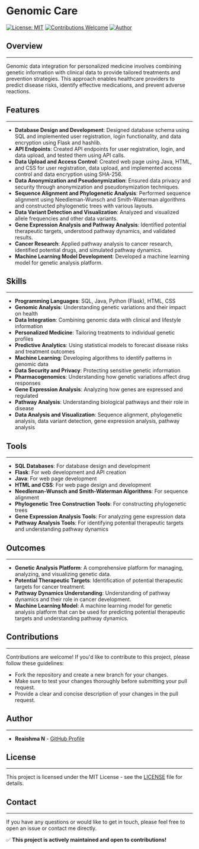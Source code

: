 # Genomic Care

[![License: MIT](https://img.shields.io/badge/License-MIT-yellow.svg)](https://opensource.org/licenses/MIT)
[![Contributions Welcome](https://img.shields.io/badge/Contributions-Welcome-brightgreen.svg)](https://github.com/Reaishma/Genomic-Care/pulls)
[![Author](https://img.shields.io/badge/Author-Reaishma%20N-blue.svg)](https://github.com/Reaishma)

## Overview
-----------

Genomic data integration for personalized medicine involves combining genetic information with clinical data to provide tailored treatments and prevention strategies. This approach enables healthcare providers to predict disease risks, identify effective medications, and prevent adverse reactions.

## Features
------------

* **Database Design and Development**: Designed database schema using SQL and implemented user registration, login functionality, and data encryption using Flask and hashlib.
* **API Endpoints**: Created API endpoints for user registration, login, and data upload, and tested them using API calls.
* **Data Upload and Access Control**: Created web page using Java, HTML, and CSS for user registration, data upload, and implemented access control and data encryption using SHA-256.
* **Data Anonymization and Pseudonymization**: Ensured data privacy and security through anonymization and pseudonymization techniques.
* **Sequence Alignment and Phylogenetic Analysis**: Performed sequence alignment using Needleman-Wunsch and Smith-Waterman algorithms and constructed phylogenetic trees with various layouts.
* **Data Variant Detection and Visualization**: Analyzed and visualized allele frequencies and other data variants.
* **Gene Expression Analysis and Pathway Analysis**: Identified potential therapeutic targets, understood pathway dynamics, and validated results.
* **Cancer Research**: Applied pathway analysis to cancer research, identified potential drugs, and simulated pathway dynamics.
* **Machine Learning Model Development**: Developed a machine learning model for genetic analysis platform.

## Skills
---------

* **Programming Languages**: SQL, Java, Python (Flask), HTML, CSS
* **Genomic Analysis**: Understanding genetic variations and their impact on health
* **Data Integration**: Combining genomic data with clinical and lifestyle information
* **Personalized Medicine**: Tailoring treatments to individual genetic profiles
* **Predictive Analytics**: Using statistical models to forecast disease risks and treatment outcomes
* **Machine Learning**: Developing algorithms to identify patterns in genomic data
* **Data Security and Privacy**: Protecting sensitive genetic information
* **Pharmacogenomics**: Understanding how genetic variations affect drug responses
* **Gene Expression Analysis**: Analyzing how genes are expressed and regulated
* **Pathway Analysis**: Understanding biological pathways and their role in disease
* **Data Analysis and Visualization**: Sequence alignment, phylogenetic analysis, data variant detection, gene expression analysis, pathway analysis

## Tools
-------

* **SQL Databases**: For database design and development
* **Flask**: For web development and API creation
* **Java**: For web page development
* **HTML and CSS**: For web page design and development
* **Needleman-Wunsch and Smith-Waterman Algorithms**: For sequence alignment
* **Phylogenetic Tree Construction Tools**: For constructing phylogenetic trees
* **Gene Expression Analysis Tools**: For analyzing gene expression data
* **Pathway Analysis Tools**: For identifying potential therapeutic targets and understanding pathway dynamics

## Outcomes
----------

* **Genetic Analysis Platform**: A comprehensive platform for managing, analyzing, and visualizing genetic data.
* **Potential Therapeutic Targets**: Identification of potential therapeutic targets for cancer treatment.
* **Pathway Dynamics Understanding**: Understanding of pathway dynamics and their role in cancer development.
* **Machine Learning Model**: A machine learning model for genetic analysis platform that can be used for predicting potential therapeutic targets and understanding pathway dynamics.

## Contributions
------------

Contributions are welcome! If you'd like to contribute to this project, please follow these guidelines:

* Fork the repository and create a new branch for your changes.
* Make sure to test your changes thoroughly before submitting your pull request.
* Provide a clear and concise description of your changes in the pull request.

## Author
------

* **Reaishma N** - [GitHub Profile](https://github.com/Reaishma)

## License
-------

This project is licensed under the MIT License - see the [LICENSE](LICENSE) file for details.

## Contact
-------

If you have any questions or would like to get in touch, please feel free to open an issue or contact me directly.

✅ **This project is actively maintained and open to contributions!**


